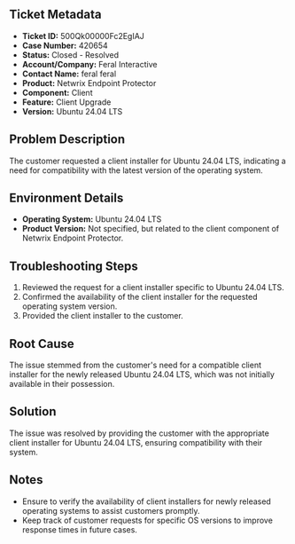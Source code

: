 ## Ticket Metadata
- **Ticket ID:** 500Qk00000Fc2EgIAJ
- **Case Number:** 420654
- **Status:** Closed - Resolved
- **Account/Company:** Feral Interactive
- **Contact Name:** feral feral
- **Product:** Netwrix Endpoint Protector
- **Component:** Client
- **Feature:** Client Upgrade
- **Version:** Ubuntu 24.04 LTS

## Problem Description
The customer requested a client installer for Ubuntu 24.04 LTS, indicating a need for compatibility with the latest version of the operating system.

## Environment Details
- **Operating System:** Ubuntu 24.04 LTS
- **Product Version:** Not specified, but related to the client component of Netwrix Endpoint Protector.

## Troubleshooting Steps
1. Reviewed the request for a client installer specific to Ubuntu 24.04 LTS.
2. Confirmed the availability of the client installer for the requested operating system version.
3. Provided the client installer to the customer.

## Root Cause
The issue stemmed from the customer's need for a compatible client installer for the newly released Ubuntu 24.04 LTS, which was not initially available in their possession.

## Solution
The issue was resolved by providing the customer with the appropriate client installer for Ubuntu 24.04 LTS, ensuring compatibility with their system.

## Notes
- Ensure to verify the availability of client installers for newly released operating systems to assist customers promptly.
- Keep track of customer requests for specific OS versions to improve response times in future cases.